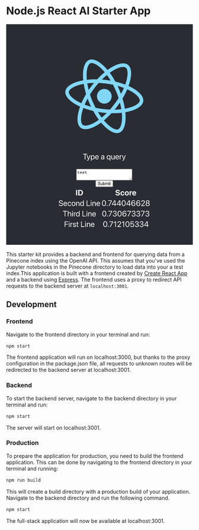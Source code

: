 
# Node.js React AI Starter App

![Starter App Screenshot](../assets/nodejs-react-app.png)

This starter kit provides a backend and frontend for querying data from a Pinecone index using the OpenAI API. This assumes that you've used the Jupyter notebooks in the Pinecone directory to load data into your a test index.This application is built with a frontend created by [Create React App](https://create-react-app.dev/) and a backend using [Express](https://expressjs.com/). The frontend uses a proxy to redirect API requests to the backend server at `localhost:3001`.

## Development

### Frontend

Navigate to the frontend directory in your terminal and run:

```bash
npm start
```

The frontend application will run on localhost:3000, but thanks to the proxy configuration in the package.json file, all requests to unknown routes will be redirected to the backend server at localhost:3001.

### Backend

To start the backend server, navigate to the backend directory in your terminal and run:

```bash
npm start
```

The server will start on localhost:3001.


### Production
To prepare the application for production, you need to build the frontend application. This can be done by navigating to the frontend directory in your terminal and running:

```bash
npm run build
```

This will create a build directory with a production build of your application. Navigate to the backend directory and run the following command.

```bash
npm start
```

The full-stack application will now be available at localhost:3001.

